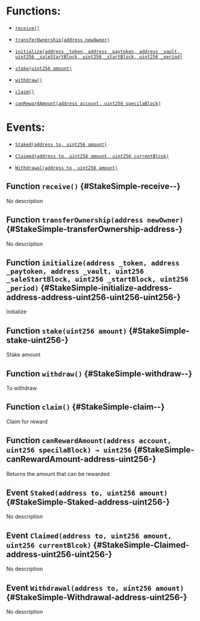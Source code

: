 # Functions:

- [`receive()`](#StakeSimple-receive--)

- [`transferOwnership(address newOwner)`](#StakeSimple-transferOwnership-address-)

- [`initialize(address _token, address _paytoken, address _vault, uint256 _saleStartBlock, uint256 _startBlock, uint256 _period)`](#StakeSimple-initialize-address-address-address-uint256-uint256-uint256-)

- [`stake(uint256 amount)`](#StakeSimple-stake-uint256-)

- [`withdraw()`](#StakeSimple-withdraw--)

- [`claim()`](#StakeSimple-claim--)

- [`canRewardAmount(address account, uint256 specilaBlock)`](#StakeSimple-canRewardAmount-address-uint256-)

# Events:

- [`Staked(address to, uint256 amount)`](#StakeSimple-Staked-address-uint256-)

- [`Claimed(address to, uint256 amount, uint256 currentBlcok)`](#StakeSimple-Claimed-address-uint256-uint256-)

- [`Withdrawal(address to, uint256 amount)`](#StakeSimple-Withdrawal-address-uint256-)

## Function `receive()` {#StakeSimple-receive--}

No description

## Function `transferOwnership(address newOwner)` {#StakeSimple-transferOwnership-address-}

No description

## Function `initialize(address _token, address _paytoken, address _vault, uint256 _saleStartBlock, uint256 _startBlock, uint256 _period)` {#StakeSimple-initialize-address-address-address-uint256-uint256-uint256-}

Initialize

## Function `stake(uint256 amount)` {#StakeSimple-stake-uint256-}

Stake amount

## Function `withdraw()` {#StakeSimple-withdraw--}

To withdraw

## Function `claim()` {#StakeSimple-claim--}

Claim for reward

## Function `canRewardAmount(address account, uint256 specilaBlock) → uint256` {#StakeSimple-canRewardAmount-address-uint256-}

Returns the amount that can be rewarded

## Event `Staked(address to, uint256 amount)` {#StakeSimple-Staked-address-uint256-}

No description

## Event `Claimed(address to, uint256 amount, uint256 currentBlcok)` {#StakeSimple-Claimed-address-uint256-uint256-}

No description

## Event `Withdrawal(address to, uint256 amount)` {#StakeSimple-Withdrawal-address-uint256-}

No description
